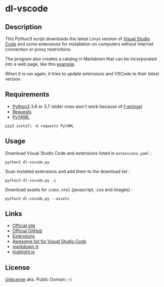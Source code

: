 # dl-vscode

## Description

This Python3 script downloads the latest Linux version of [Visual Studio Code](http://code.visualstudio.com) and some extensions for installation on computers without Internet connection or proxy restrictions.

The program also creates a catalog in Markdown that can be incorporated into a web page, like this [example](https://rene-d.github.io/dl-vscode/demo/index.html).

When it is run again, it tries to update extensions and VSCode to their latest version.

## Requirements

* [Python3](https://www.python.org/downloads/) 3.6 or 3.7 (older ones *won't* work because of [f-strings](https://www.python.org/dev/peps/pep-0498))
* [Requests](http://docs.python-requests.org/en/master/)
* [PyYAML](https://pyyaml.org)

````
pip3 install -U requests PyYAML
````

## Usage

Download Visual Studio Code and extensions listed in `extensions.yaml` :
````
python3 dl-vscode.py
````

Scan installed extensions and add them to the download list :
````
python3 dl-vscode.py -i
````

Download assets for `index.html` (javascript, .css and images) :
````
python3 dl-vscode.py --assets
````

## Links

* [Official site](https://code.visualstudio.com/)
* [Official GitHub](https://github.com/microsoft/vscode)
* [Extensions](https://marketplace.visualstudio.com/vscode)
* [Awesome list for Visual Studio Code](https://github.com/viatsko/awesome-vscode)
* [markdown-it](https://github.com/markdown-it/markdown-it)
* [highlight.js](https://github.com/isagalaev/highlight.js)

## License

[Unlicense](http://unlicense.org) aka. Public Domain ;-)
